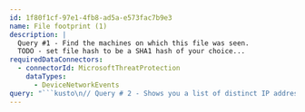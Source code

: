 ```yaml
---
id: 1f80f1cf-97e1-4fb8-ad5a-e573fac7b9e3
name: File footprint (1)
description: |
  Query #1 - Find the machines on which this file was seen.
  TODO - set file hash to be a SHA1 hash of your choice...
requiredDataConnectors:
  - connectorId: MicrosoftThreatProtection
    dataTypes:
      - DeviceNetworkEvents
query: "```kusto\n// Query # 2 - Shows you a list of distinct IP addresses and DNS names the endpoint had network communication with through a specific file. \n// Use this list to whitelist/blacklist IP addresses or understand if there are communication with IP you are not aware of.\n// Update the filename to the name you wish to investigate network communication.\nlet filename = \"FILENAME GOES HERE\";\n// Builds table for distinct URLs based off filename\nDeviceNetworkEvents \n| where InitiatingProcessFileName =~ filename and ( isnotempty(RemoteIP) or isnotempty(RemoteUrl) )\n| project DNS=RemoteUrl, IP=RemoteIP\n| distinct IP, DNS\n```"
---
```


